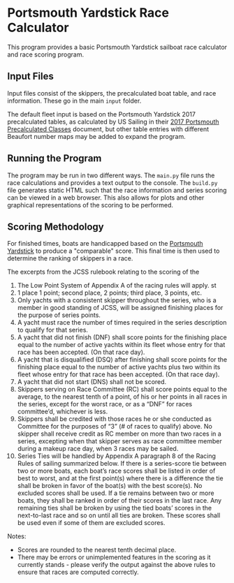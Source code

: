 # Portsmouth Yardstick Race Calculator

This program provides a basic Portsmouth Yardstick sailboat race calculator and race scoring program.

## Input Files

Input files consist of the skippers, the precalculated boat table, and race information. These go in the main `input` folder.

The default fleet input is based on the Portsmouth Yardstick 2017 precalculated tables, as calculated by US Sailing in their [2017 Portsmouth Precalculated Classes](https://www.ussailing.org/wp-content/uploads/2018/01/2017-Portsmouth-Precalculated-Classes.pdf) document, but other table entries with different Beaufort number maps may be added to expand the program.

## Running the Program

The program may be run in two different ways. The `main.py` file runs the race calculations and provides a text output to the console. The `build.py` file generates static HTML such that the race information and series scoring can be viewed in a web browser. This also allows for plots and other graphical representations of the scoring to be performed.

## Scoring Methodology

For finished times, boats are handicapped based on the [Portsmouth Yardstick](https://www.ussailing.org/wp-content/uploads/2018/01/2017-North-American-Portsmouth-Yardstick-Handbook.pdf) to produce a "comparable" score. This final time is then used to determine the ranking of skippers in a race.

The excerpts from the JCSS rulebook relating to the scoring of the 
1. The Low Point System of Appendix A of the racing rules will apply.
st
2. 1 place 1 point; second place, 2 points; third place, 3 points, etc.
3. Only yachts with a consistent skipper throughout the series, who is a member in good standing of JCSS, will be assigned finishing places for the purpose of series points.
4. A yacht must race the number of times required in the series description to qualify for that series.
5. A yacht that did not finish (DNF) shall score points for the finishing place equal to the number of active yachts within its fleet whose entry for that race has been accepted. (On that race day).
6. A yacht that is disqualified (DSQ) after finishing shall score points for the finishing place equal to the number of active yachts plus two within its fleet whose entry for that race has been accepted. (On that race day).
7. A yacht that did not start (DNS) shall not be scored.
8. Skippers serving on Race Committee (RC) shall score points equal to the average, to the nearest tenth of a point, of his or her points in all races in the series, except for the worst race, or as a “DNF” for races committee’d, whichever is less.
9. Skippers shall be credited with those races he or she conducted as Committee for the purposes of “3” (# of races to qualify) above. No skipper shall receive credit as RC member on more than two races in a series, excepting when that skipper serves as race committee member during a makeup race day, when 3 races may be sailed.
10. Series Ties will be handled by Appendix A paragraph 8 of the Racing Rules of sailing summarized below. If there is a series-score tie between two or more boats, each boat’s race scores shall be listed in order of best to worst, and at the first point(s) where there is a difference the tie shall be broken in favor of the boat(s) with the best score(s). No excluded scores shall be used. If a tie remains between two or more boats, they shall be ranked in order of their scores in the last race. Any remaining ties shall be broken by using the tied boats’ scores in the next-to-last race and so on until all ties are broken. These scores shall be used even if some of them are excluded scores.

Notes:
- Scores are rounded to the nearest tenth decimal place.
- There may be errors or unimplemented features in the scoring as it currently stands - please verify the output against the above rules to ensure that races are computed correctly.
